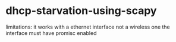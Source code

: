 # dhcp-starvation-using-scapy
limitations:
it works with a ethernet interface not a wireless one
the interface must have promisc enabled

